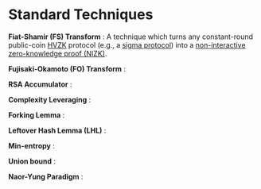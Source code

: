 # Standard Techniques

**Fiat-Shamir (FS) Transform**
: A technique which turns any constant-round public-coin [HVZK](./Areas-of-Cryptography/zk.md) protocol (e.g., a [sigma protocol](./Areas-of-Cryptography/zk.md#sigma-protocols)) into a [non-interactive zero-knowledge proof (NIZK)](./Areas-of-Cryptography/zk.md#nizk).

**Fujisaki-Okamoto (FO) Transform**
: 

**RSA Accumulator**
: 

**Complexity Leveraging**
: 

**Forking Lemma**
: 

**Leftover Hash Lemma (LHL)**
: 

**Min-entropy**
: 

**Union bound**
: 

**Naor-Yung Paradigm**
: 